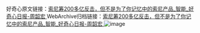 好奇心原文链接：[索尼筹200多亿反击，但不是为了你记忆中的索尼产品_智能_好奇心日报-周韶宏 ](https://www.qdaily.com/articles/11499.html)
WebArchive归档链接：[索尼筹200多亿反击，但不是为了你记忆中的索尼产品_智能_好奇心日报-周韶宏 ](http://web.archive.org/web/20190623170652/https://www.qdaily.com/articles/11499.html)
![image](http://ww3.sinaimg.cn/large/007d5XDply1g3wa7dwzhkj30u02xz1kx)